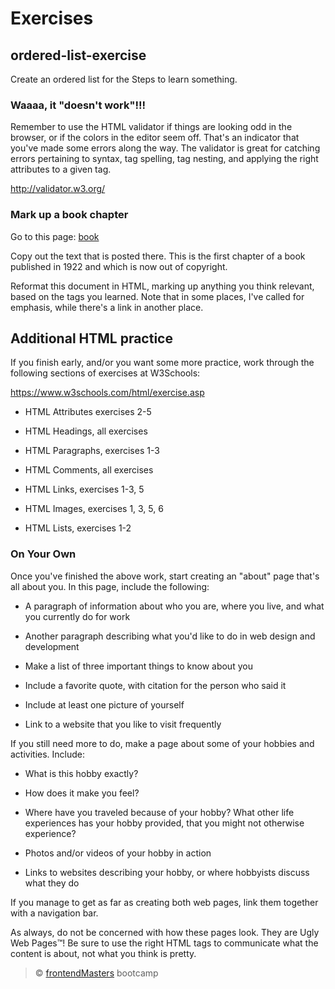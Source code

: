 # Exercises

## ordered-list-exercise

Create an ordered list for the Steps to learn something.

### Waaaa, it "doesn't work"!!!

Remember to use the HTML validator if things are looking odd in the browser, or if the colors in the editor seem off. That's an indicator that you've made some errors along the way. The validator is great for catching errors pertaining to syntax, tag spelling, tag nesting, and applying the right attributes to a given tag.

http://validator.w3.org/

### Mark up a book chapter

Go to this page: [book](./book-excerpt.txt)

Copy out the text that is posted there. This is the first chapter of a book published in 1922 and which is now out of copyright.

Reformat this document in HTML, marking up anything you think relevant, based on the tags you learned. Note that in some places, I\'ve called for emphasis, while there\'s a link in another place.

## Additional HTML practice

If you finish early, and/or you want some more practice, work through the following sections of exercises at W3Schools:

https://www.w3schools.com/html/exercise.asp

- HTML Attributes exercises 2-5

- HTML Headings, all exercises

- HTML Paragraphs, exercises 1-3

- HTML Comments, all exercises

- HTML Links, exercises 1-3, 5

- HTML Images, exercises 1, 3, 5, 6

- HTML Lists, exercises 1-2

### On Your Own

Once you've finished the above work, start creating an "about" page that's all about you. In this page, include the following:

- A paragraph of information about who you are, where you live, and what you currently do for work

- Another paragraph describing what you'd like to do in web design and development

- Make a list of three important things to know about you

- Include a favorite quote, with citation for the person who said it

- Include at least one picture of yourself

- Link to a website that you like to visit frequently

If you still need more to do, make a page about some of your hobbies and
activities. Include:

- What is this hobby exactly?

- How does it make you feel?

- Where have you traveled because of your hobby? What other life experiences has your hobby provided, that you might not otherwise
  experience?

- Photos and/or videos of your hobby in action

- Links to websites describing your hobby, or where hobbyists discuss what they do

If you manage to get as far as creating both web pages, link them together with a navigation bar.

As always, do not be concerned with how these pages look. They are Ugly Web Pages&trade;! Be sure to use the right HTML tags to communicate what the content is about, not what you think is pretty.


> © [frontendMasters](https://github.com/FrontendMasters/bootcamp) bootcamp